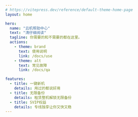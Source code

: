 ```yaml
---
# https://vitepress.dev/reference/default-theme-home-page
layout: home

hero:
  name: "云机帮助中心"
  text: "清仔细阅读"
  tagline: 你需要的和不需要的都在这里。
  actions:
    - theme: brand
      text: 使用说明
      link: /docs/use
    - theme: alt
      text: 常见故障
      link: /docs/qa

features:
  - title: 一键新机
    details: 用过的都说好用
  - title: 无限备份
    details: 租赁整机解锁无限备份
  - title: SVIP权益
    details: 专线独享让你又快又稳
---
```


